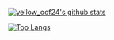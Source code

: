 
[![yellow_oof24's github stats](https://github-readme-stats.vercel.app/api?username=yellowoof24&show_icons=true&theme=white)](https://github.com/yellowoof24)


[![Top Langs](https://github-readme-stats.vercel.app/api/top-langs/?username=yellowoof24&langs_count=8)](https://github.com/anuraghazra/github-readme-stats)
